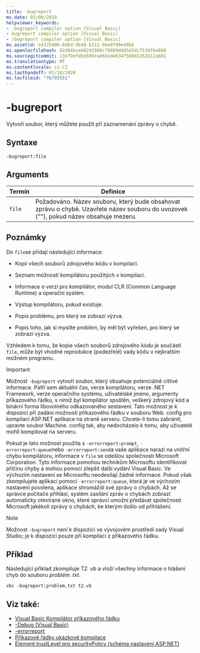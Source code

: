 ```yaml
---
title: -bugreport
ms.date: 03/08/2018
helpviewer_keywords:
- -bugreport compiler option [Visual Basic]
- bugreport compiler option [Visual Basic]
- /bugreport compiler option [Visual Basic]
ms.assetid: e4325406-8dbd-4b48-b311-9ee0799e48bb
ms.openlocfilehash: 02d84bceb0242988c70889ddd5d3dc7530f6e808
ms.sourcegitcommit: 13e79efdbd589cad6b1de634f5d6b1262b12ab01
ms.translationtype: MT
ms.contentlocale: cs-CZ
ms.lasthandoff: 01/28/2020
ms.locfileid: "76793551"
---
```

# <a name="-bugreport"></a>-bugreport

Vytvoří soubor, který můžete použít při zaznamenání zprávy o chybě.

## <a name="syntax"></a>Syntaxe

```console
-bugreport:file
```

## <a name="arguments"></a>Arguments

|Termín|Definice|
|---|---|
|`file`|Požadováno. Název souboru, který bude obsahovat zprávu o chybě. Uzavřete název souboru do uvozovek (""), pokud název obsahuje mezeru.|

## <a name="remarks"></a>Poznámky

Do `file`se přidají následující informace:

- Kopii všech souborů zdrojového kódu v kompilaci.

- Seznam možností kompilátoru použitých v kompilaci.

- Informace o verzi pro kompilátor, modul CLR (Common Language Runtime) a operační systém.

- Výstup kompilátoru, pokud existuje.

- Popis problému, pro který se zobrazí výzva.

- Popis toho, jak si myslíte problém, by měl být vyřešen, pro který se zobrazí výzva.

Vzhledem k tomu, že kopie všech souborů zdrojového kódu je součástí `file`, může být vhodné reprodukce (podezřelé) vady kódu v nejkratším možném programu.

> [!IMPORTANT]
> Možnost `-bugreport` vytvoří soubor, který obsahuje potenciálně citlivé informace. Patří sem aktuální čas, verze kompilátoru, verze .NET Framework, verze operačního systému, uživatelské jméno, argumenty příkazového řádku, s nimiž byl kompilátor spuštěn, veškerý zdrojový kód a binární forma libovolného odkazovaného sestavení. Tato možnost je k dispozici při zadání možností příkazového řádku v souboru Web. config pro kompilaci ASP.NET aplikace na straně serveru. Chcete-li tomu zabránit, upravte soubor Machine. config tak, aby nedocházelo k tomu, aby uživatelé mohli kompilovat na serveru.

Pokud je tato možnost použita s `-errorreport:prompt`, `-errorreport:queue`nebo `-errorreport:send`a vaše aplikace narazí na vnitřní chybu kompilátoru, informace v `file` se odešlou společnosti Microsoft Corporation. Tyto informace pomohou technikům Microsoftu identifikovat příčinu chyby a mohou pomoci zlepšit další vydání Visual Basic. Ve výchozím nastavení se Microsoftu neodesílají žádné informace. Pokud však zkompilujete aplikaci pomocí `-errorreport:queue`, která je ve výchozím nastavení povolena, aplikace shromáždí své zprávy o chybách. Až se správce počítače přihlásí, systém zasílání zpráv o chybách zobrazí automaticky otevírané okno, které správci umožní předávat společnosti Microsoft jakékoli zprávy o chybách, ke kterým došlo od přihlášení.

> [!NOTE]
> Možnost `-bugreport` není k dispozici ve vývojovém prostředí sady Visual Studio; je k dispozici pouze při kompilaci z příkazového řádku.

## <a name="example"></a>Příklad

Následující příklad zkompiluje *T2. vb* a vloží všechny informace o hlášení chyb do souboru *problém. txt*.

```console
vbc -bugreport:problem.txt t2.vb
```

## <a name="see-also"></a>Viz také:

- [Visual Basic Kompilátor příkazového řádku](index.md)
- [-Debug (Visual Basic)](debug.md)
- [-errorreport](errorreport.md)
- [Příkazové řádky ukázkové kompilace](sample-compilation-command-lines.md)
- [Element trustLevel pro securityPolicy (schéma nastavení ASP.NET)](https://docs.microsoft.com/previous-versions/dotnet/netframework-4.0/as399f0x(v=vs.100))
